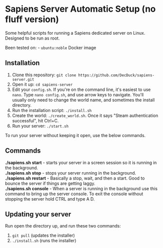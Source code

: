 # Sapiens Server Automatic Setup (no fluff version)
Some helpful scripts for running a Sapiens dedicated server on Linux. Designed to be run as root.

Been tested on:
    - `ubuntu:noble` Docker image

## Installation

1. Clone this repository: `git clone https://github.com/DecDuck/sapiens-server.git`
2. Open it up: `cd sapiens-server`
3. Edit your `config.sh`. If you're on the command line, it's easiest to use `nano`. Type `nano config.sh`, and use arrow keys to navigate. You'll usually only need to change the world name, and sometimes the install directory. 
4. Run the installation script: `./install.sh`
5. Create the world: `./create_world.sh`. Once it says "Steam authentication successful", hit Ctrl+C.
6. Run your server: `./start.sh`

To run your server without keeping it open, use the below commands. 

## Commands

**./sapiens.sh start** - starts your server in a screen session so it is running in the background.<br>
**./sapiens.sh stop** - stops your server running in the background.<br>
**./sapiens.sh restart** - Basically a stop, wait, and then a start.  Good to bounce the server if things are getting laggy.<br>
**./sapiens.sh console** - When a server is running in the background use this command to bring up the server console.  To exit the console without stopping the server hold CTRL and type A D.<br>


## Updating your server
Run open the directory up, and run these two commands:
1. `git pull` (updates the installer)
2. `./install.sh` (runs the installer)
